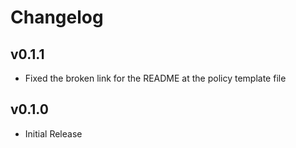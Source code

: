 # Changelog


## v0.1.1

- Fixed the broken link for the README at the policy template file

## v0.1.0

- Initial Release

